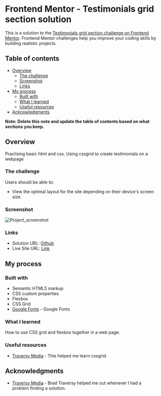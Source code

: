 # Frontend Mentor - Testimonials grid section solution

This is a solution to the [Testimonials grid section challenge on Frontend Mentor](https://www.frontendmentor.io/challenges/testimonials-grid-section-Nnw6J7Un7). Frontend Mentor challenges help you improve your coding skills by building realistic projects. 

## Table of contents

- [Overview](#overview)
  - [The challenge](#the-challenge)
  - [Screenshot](#screenshot)
  - [Links](#links)
- [My process](#my-process)
  - [Built with](#built-with)
  - [What I learned](#what-i-learned)
  - [Useful resources](#useful-resources)
- [Acknowledgments](#acknowledgments)

**Note: Delete this note and update the table of contents based on what sections you keep.**

## Overview

Practising basic html and css. Using cssgrid to create testimonials on a webpage

### The challenge

Users should be able to:

- View the optimal layout for the site depending on their device's screen size


### Screenshot

![Project_screenshot](image.png)

### Links

- Solution URL: [Github](https://github.com/SarthkK/GridTestimonial)
- Live Site URL: [Link](https://github.com/SarthkK/SarthkK.github.io)

## My process

### Built with

- Semantic HTML5 markup
- CSS custom properties
- Flexbox
- CSS Grid
- [Google Fonts](https://fonts.google.com) - Google Fonts


### What I learned

How to use CSS grid and flexbox together in a web page.

### Useful resources

- [Traversy Media](https://www.youtube.com/@TraversyMedia) - This helped me learn cssgrid.

## Acknowledgments

- [Traversy Media](https://www.youtube.com/@TraversyMedia) - Brad Traversy helped me out whenever I had a problem finding a solution.